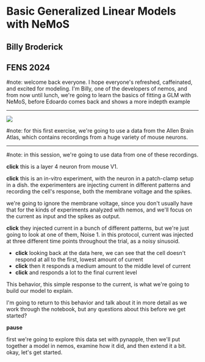 # Basic Generalized Linear Models with NeMoS

## Billy Broderick
## FENS 2024

#note: welcome back everyone. I hope everyone's refreshed, caffeinated, and excited for modeling. I'm Billy, one of the developers of nemos, and from now until lunch, we're going to learn the basics of fitting a GLM with NeMoS, before Edoardo comes back and shows a more indepth example

---

![](https://users.flatironinstitute.org/~wbroderick/presentations_assets/fens-2024/allen_brain_map.png)

#note: for this first exercise, we're going to use a data from the Allen Brain Atlas, which contains recordings from a huge variety of mouse neurons.

---

<div data-animate data-load="https://users.flatironinstitute.org/~wbroderick/presentations_assets/fens-2024/allen_data.svg" crossorigin="anonymous">
<!-- {"setup": [
{"element": "#rect712", "modifier": "attr", "parameters": [ {"class": "fragment appear-disappear", "data-fragment-index": "0"} ]},
{"element": "#rect1342", "modifier": "attr", "parameters": [ {"class": "fragment appear-disappear", "data-fragment-index": "1"} ]},
{"element": "#rect1374", "modifier": "attr", "parameters": [ {"class": "fragment appear-disappear", "data-fragment-index": "2"} ]},
{"element": "#g1429", "modifier": "attr", "parameters": [ {"class": "fragment appear-disappear", "data-fragment-index": "4"} ]},
{"element": "#g1433", "modifier": "attr", "parameters": [ {"class": "fragment appear-disappear", "data-fragment-index": "5"} ]},
{"element": "#g1437", "modifier": "attr", "parameters": [ {"class": "fragment appear-disappear", "data-fragment-index": "6"} ]}
]} -->
</div>

#note: in this session, we're going to use data from one of these recordings. 

**click** this is a layer 4 neuron from mouse V1.

**click**  this is an in-vitro experiment, with the neuron in a patch-clamp setup in a dish. the experimenters are injecting current in different patterns and recording the cell's response, both the membrane voltage and the spikes.

we're going to ignore the membrane voltage, since you don't usually have that for the kinds of experiments analyzed with nemos, and we'll focus on the current as input and the spikes as output.

**click** they injected current in a bunch of different patterns, but we're just going to look at one of them, Noise 1. in this protocol, current was injected at three different time points throughout the trial, as a noisy sinusoid. 

- **click** looking back at the data here, we can see that the cell doesn't respond at all to the first, lowest amount of current
- **click** then it responds a medium amount to the middle level of current
- **click** and responds a lot to the final current level

This behavior, this simple response to the current, is what we're going to build our model to explain.

I'm going to return to this behavior and talk about it in more detail as we work through the notebook, but any questions about this before we get started?

**pause**

first we're going to explore this data set with pynapple, then we'll put together a model in nemos, examine how it did, and then extend it a bit. okay, let's get started.
